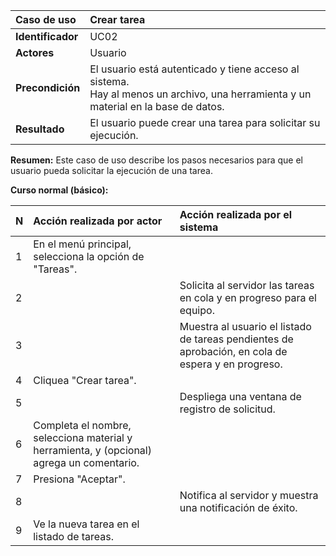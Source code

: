 | **Caso de uso**      | **Crear tarea** |
| :---        | :---        |
| **Identificador**      | UC02 |
| **Actores**      | Usuario |
| **Precondición**   | El usuario está autenticado y tiene acceso al sistema.<br />Hay al menos un archivo, una herramienta y un material en la base de datos. |
| **Resultado**   | El usuario puede crear una tarea para solicitar su ejecución. |

**Resumen:**
Este caso de uso describe los pasos necesarios para que el usuario pueda solicitar la ejecución de una tarea.

**Curso normal (básico):**

| **N**      | **Acción realizada por actor** | **Acción realizada por el sistema** |
| :---        | :---        | :---        |
| 1      | En el menú principal, selecciona la opción de "Tareas". |  |
| 2      |  | Solicita al servidor las tareas en cola y en progreso para el equipo. |
| 3      |  | Muestra al usuario el listado de tareas pendientes de aprobación, en cola de espera y en progreso. |
| 4      | Cliquea "Crear tarea". |  |
| 5      |  | Despliega una ventana de registro de solicitud. |
| 6      | Completa el nombre, selecciona material y herramienta, y (opcional) agrega un comentario. |  |
| 7      | Presiona "Aceptar". |  |
| 8      |  | Notifica al servidor y muestra una notificación de éxito. |
| 9      | Ve la nueva tarea en el listado de tareas. |  |
